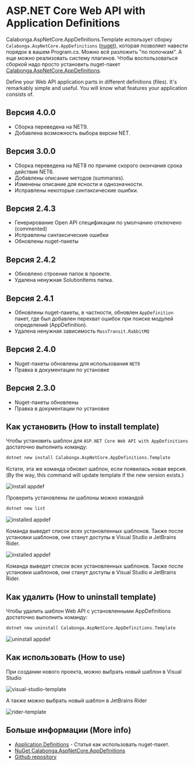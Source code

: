 # ASP.NET Core Web API with Application Definitions

Calabonga.AspNetCore.AppDefinitions.Template использует сборку `Calabonga.AspNetCore.AppDefinitions` ([nuget](https://github.com/Calabonga/Calabonga.AspNetCore.AppDefinitions)), которая позволяет навести порядок в вашем Program.cs. Можно всё разложить "по полочкам". А еще можно реализовать систему плагинов. Чтобы воспользоваться сборкой надо просто установить nuget-пакет [Calabonga.AspNetCore.AppDefinitions](https://www.nuget.org/packages/Calabonga.AspNetCore.AppDefinitions/).

Define your Web API application parts in different definitions (files). It's remarkably simple and useful. You will know what features your application consists of.

## Версия 4.0.0

* Сборка переведена на NET9.
* Добавлена возможность выбора версии NET.

## Версия 3.0.0
* Сборка переведена на NET8 по причине скорого окончания срока действия NET6.
* Добавлены описание методов (summaries).
* Изменены описание для ясности и однозначности.
* Исправлены некоторые синтаксические ошибки.

## Версия 2.4.3
* Генерирование Open API спецификации по умолчанию отключено (commented)
* Исправлены синтаксические ошибки
* Обновлены nuget-пакеты

## Версия 2.4.2
* Обновлено строение папок в проекте.
* Удалена ненужная SolutionItems папка.

## Версия 2.4.1

* Обновлены nuget-пакеты, в частности, обновлен `AppDefinition` пакет, где был добавлен перехват ошибок при поиске модулей определений (AppDefinition).
* Удалена ненужная зависимость `MassTransit.RabbitMQ`

## Версия 2.4.0

* Nuget-пакеты обновлены для использования `NET8`
* Правка в документации по установке

## Версия 2.3.0

* Nuget-пакеты обновлены
* Правка в документации по установке

## Как установить (How to install template)

Чтобы установить шаблон для `ASP.NET Core Web API with AppDefinitions` достаточно выполнить команду:

``` bash
dotnet new install Calabonga.AspNetCore.AppDefinitions.Template
```

Кстати, эта же команда обновит шаблон, если появилась новая версия. (By the way, this command will update template if the new version exists.)

![install appdef](whatnot/images/install-appdef.png)

Проверить установлены ли шаблоны можно командой 
``` bash
dotnet new list
```

![installed appdef](whatnot/images/template-appdef-installed.png)

Команда выведет список всех установленных шаблонов. Также после установки шаблонов, они станут доступы в Visual Studio и JetBrains Rider. 

![installed appdef](whatnot/images/template-appdef-installed.png)

Команда выведет список всех установленных шаблонов. Также после установки шаблонов, они станут доступы в Visual Studio и JetBrains Rider. 

## Как удалить (How to uninstall template)
Чтобы удалить шаблон Web API с установленными AppDefinitions достаточно выполнить команду:

``` bash
dotnet new uninstall Calabonga.AspNetCore.AppDefinitions.Template
```

![uninstall appdef](whatnot/images/uninstall-appdef.png)

## Как использовать (How to use)

При создании нового проекта, можно выбрать новый шаблон в Visual Studio

![visual-studio-template](whatnot/images/new-project-create.png)

А также можно выбрать новый шаблон в JetBrains Rider

![rider-template](whatnot/images/new-project-create2.png)

## Больше информации (More info)

* [Application Definitions](https://www.calabonga.net/blog/post/devtool-21-application-definitions) - Статья как использовать nuget-пакет.
* [NuGet Calabonga.AspNetCore.AppDefinitions](https://www.nuget.org/packages/Calabonga.AspNetCore.AppDefinitions/)
* [Github repository](https://github.com/Calabonga/Calabonga.AspNetCore.AppDefinitions)
